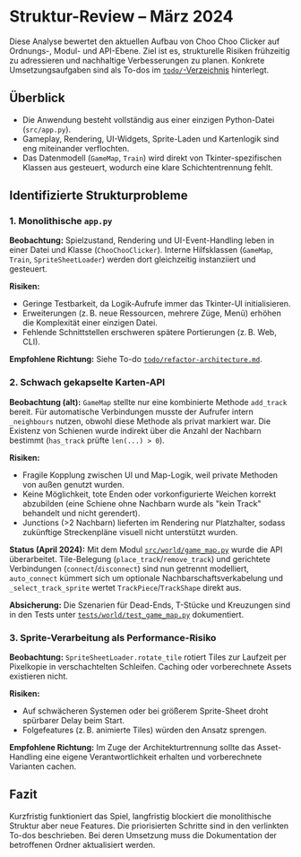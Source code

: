 # Struktur-Review – März 2024

Diese Analyse bewertet den aktuellen Aufbau von Choo Choo Clicker auf Ordnungs-, Modul- und API-Ebene. Ziel ist es, strukturelle Risiken frühzeitig zu adressieren und nachhaltige Verbesserungen zu planen. Konkrete Umsetzungsaufgaben sind als To-dos im [`todo/`-Verzeichnis](../todo/README.md) hinterlegt.

## Überblick
- Die Anwendung besteht vollständig aus einer einzigen Python-Datei (`src/app.py`).
- Gameplay, Rendering, UI-Widgets, Sprite-Laden und Kartenlogik sind eng miteinander verflochten.
- Das Datenmodell (`GameMap`, `Train`) wird direkt von Tkinter-spezifischen Klassen aus gesteuert, wodurch eine klare Schichtentrennung fehlt.

## Identifizierte Strukturprobleme

### 1. Monolithische `app.py`
**Beobachtung:** Spielzustand, Rendering und UI-Event-Handling leben in einer Datei und Klasse (`ChooChooClicker`). Interne Hilfsklassen (`GameMap`, `Train`, `SpriteSheetLoader`) werden dort gleichzeitig instanziiert und gesteuert.

**Risiken:**
- Geringe Testbarkeit, da Logik-Aufrufe immer das Tkinter-UI initialisieren.
- Erweiterungen (z. B. neue Ressourcen, mehrere Züge, Menü) erhöhen die Komplexität einer einzigen Datei.
- Fehlende Schnittstellen erschweren spätere Portierungen (z. B. Web, CLI).

**Empfohlene Richtung:** Siehe To-do [`todo/refactor-architecture.md`](../todo/refactor-architecture.md).

### 2. Schwach gekapselte Karten-API
**Beobachtung (alt):** `GameMap` stellte nur eine kombinierte Methode `add_track` bereit. Für automatische Verbindungen musste der Aufrufer intern `_neighbours` nutzen, obwohl diese Methode als privat markiert war. Die Existenz von Schienen wurde indirekt über die Anzahl der Nachbarn bestimmt (`has_track` prüfte `len(...) > 0`).

**Risiken:**
- Fragile Kopplung zwischen UI und Map-Logik, weil private Methoden von außen genutzt wurden.
- Keine Möglichkeit, tote Enden oder vorkonfigurierte Weichen korrekt abzubilden (eine Schiene ohne Nachbarn wurde als "kein Track" behandelt und nicht gerendert).
- Junctions (>2 Nachbarn) lieferten im Rendering nur Platzhalter, sodass zukünftige Streckenpläne visuell nicht unterstützt wurden.

**Status (April 2024):** Mit dem Modul [`src/world/game_map.py`](../src/world/README.md) wurde die API überarbeitet. Tile-Belegung (`place_track`/`remove_track`) und gerichtete Verbindungen (`connect`/`disconnect`) sind nun getrennt modelliert, `auto_connect` kümmert sich um optionale Nachbarschaftsverkabelung und `_select_track_sprite` wertet `TrackPiece`/`TrackShape` direkt aus.

**Absicherung:** Die Szenarien für Dead-Ends, T-Stücke und Kreuzungen sind in den Tests unter [`tests/world/test_game_map.py`](../tests/world/test_game_map.py) dokumentiert.

### 3. Sprite-Verarbeitung als Performance-Risiko
**Beobachtung:** `SpriteSheetLoader.rotate_tile` rotiert Tiles zur Laufzeit per Pixelkopie in verschachtelten Schleifen. Caching oder vorberechnete Assets existieren nicht.

**Risiken:**
- Auf schwächeren Systemen oder bei größerem Sprite-Sheet droht spürbarer Delay beim Start.
- Folgefeatures (z. B. animierte Tiles) würden den Ansatz sprengen.

**Empfohlene Richtung:** Im Zuge der Architekturtrennung sollte das Asset-Handling eine eigene Verantwortlichkeit erhalten und vorberechnete Varianten cachen.

## Fazit
Kurzfristig funktioniert das Spiel, langfristig blockiert die monolithische Struktur aber neue Features. Die priorisierten Schritte sind in den verlinkten To-dos beschrieben. Bei deren Umsetzung muss die Dokumentation der betroffenen Ordner aktualisiert werden.
